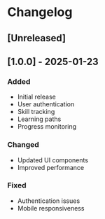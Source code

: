 # Changelog

## [Unreleased]

## [1.0.0] - 2025-01-23
### Added
- Initial release
- User authentication
- Skill tracking
- Learning paths
- Progress monitoring

### Changed
- Updated UI components
- Improved performance

### Fixed
- Authentication issues
- Mobile responsiveness